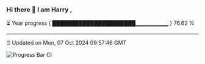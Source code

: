 ### Hi there 👋 I am Harry , 

⏳ Year progress { ██████████████████████▁▁▁▁▁▁▁▁ } 76.62 %

---

⏰ Updated on Mon, 07 Oct 2024 09:57:46 GMT

![Progress Bar CI](https://github.com/duykhang68/duykhang68/workflows/Progress%20Bar%20CI/badge.svg)
